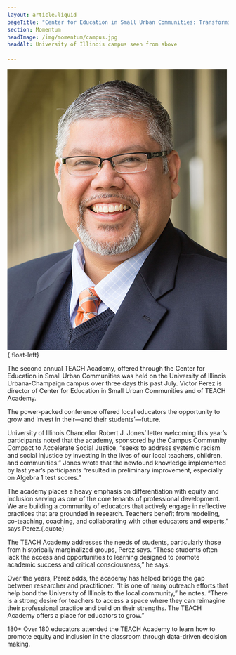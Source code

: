 ```yaml
---
layout: article.liquid
pageTitle: "Center for Education in Small Urban Communities: Transforming Education for Action, Collaboration, and Hope"
section: Momentum
headImage: /img/momentum/campus.jpg
headAlt: University of Illinois campus seen from above

---
```

<ilw-content width="page">

![Victor Perez](/img/momentum/perez.jpg){.float-left}

The second annual TEACH Academy, offered through the Center for Education in Small Urban Communities was held on the University of Illinois Urbana-Champaign campus over three days this past July. Victor Perez is director of Center for Education in Small Urban Communities and of TEACH Academy.

The power-packed conference offered local educators the opportunity to grow and invest in their—and their students’—future.

University of Illinois Chancellor Robert J. Jones’ letter welcoming this year’s participants noted that the academy, sponsored by the Campus Community Compact to Accelerate Social Justice, “seeks to address systemic racism and social injustice by investing in the lives of our local teachers, children, and communities.” Jones wrote that the newfound knowledge implemented by last year’s participants “resulted in preliminary improvement, especially on Algebra 1 test scores.”

The academy places a heavy emphasis on differentiation with equity and inclusion serving as one of the core tenants of professional development. We are building a community of educators that actively engage in reflective practices that are grounded in research. Teachers benefit from modeling, co-teaching, coaching, and collaborating with other educators and experts,” says Perez.{.quote}

The TEACH Academy addresses the needs of students, particularly those from historically marginalized groups, Perez says. “These students often lack the access and opportunities to learning designed to promote academic success and critical consciousness,” he says.

Over the years, Perez adds, the academy has helped bridge the gap between researcher and practitioner. “It is one of many outreach efforts that help bond the University of Illinois to the local community,” he notes. “There is a strong desire for teachers to access a space where they can reimagine their professional practice and build on their strengths. The TEACH Academy offers a place for educators to grow.”

</ilw-content>

<ilw-columns width="page"><ilw-statistic class="orange compact"><span slot="stat">180+</span> Over 180 educators attended the TEACH Academy to learn how to promote equity and inclusion in the classroom through data-driven decision making.</ilw-statistic></ilw-columns>


